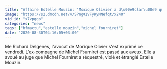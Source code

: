 ```yaml
---
title: "Affaire Estelle Mouzin: 'Monique Olivier a d\u00e9clar\u00e9 que Michel Fourniret (..) avait s\u00e9questr\u00e9, viol\u00e9 et \u00e9trangl\u00e9' la jeune fille, d\u00e9clare son avocat"
image: "https://s2.dmcdn.net/v/SPngO1VFyKyMNefqt/x240"
vid_id: "x7vpggo"
categories: "news"
tags: ["bfmactu","estelle mouzin","michel fourniret"]
date: "2020-08-30T04:16:05+03:00"
---
```

Me Richard Delgenes, l'avocat de Monique Olivier s'est exprimé ce vendredi. L'ex-compagne de Michel Fourniret est passé aux aveux. Elle a avoué au juge que Michel Fourniret a séquestré, violé et étranglé Estelle Mouzin.
